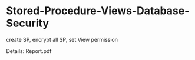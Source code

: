 # Stored-Procedure-Views-Database-Security
create SP, encrypt all SP, set View permission

Details: Report.pdf
